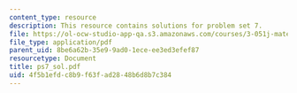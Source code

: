 ```yaml
---
content_type: resource
description: This resource contains solutions for problem set 7.
file: https://ol-ocw-studio-app-qa.s3.amazonaws.com/courses/3-051j-materials-for-biomedical-applications-spring-2006/4f5b1efdc8b9f63fad2848b6d8b7c384_ps7_sol.pdf
file_type: application/pdf
parent_uid: 8be6a62b-35e9-9ad0-1ece-ee3ed3efef87
resourcetype: Document
title: ps7_sol.pdf
uid: 4f5b1efd-c8b9-f63f-ad28-48b6d8b7c384
---
```

